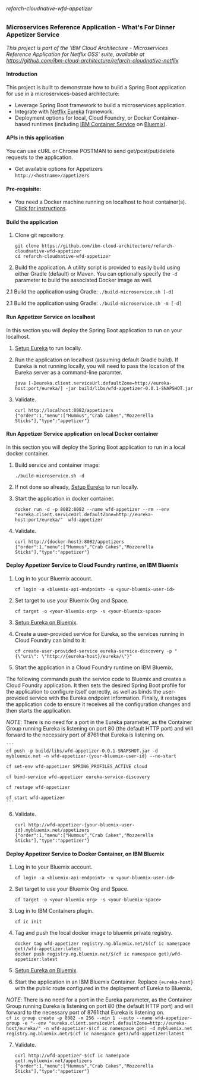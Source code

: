 ###### refarch-cloudnative-wfd-appetizer

### Microservices Reference Application - What's For Dinner Appetizer Service

*This project is part of the 'IBM Cloud Architecture - Microservices Reference Application for Netflix OSS' suite, available at
https://github.com/ibm-cloud-architecture/refarch-cloudnative-netflix*

#### Introduction

This project is built to demonstrate how to build a Spring Boot application for use in a microservices-based architecture:
 - Leverage Spring Boot framework to build a microservices application.
 - Integrate with [Netflix Eureka](https://github.com/Netflix/eureka) framework.
 - Deployment options for local, Cloud Foundry, or Docker Container-based runtimes (including [IBM Container Service](https://console.ng.bluemix.net/docs/containers/container_index.html) on [Bluemix](https://new-console.ng.bluemix.net/#overview)).

#### APIs in this application
You can use cURL or Chrome POSTMAN to send get/post/put/delete requests to the application.
- Get available options for Appetizers  
`http://<hostname>/appetizers`

#### Pre-requisite:
- You need a Docker machine running on localhost to host container(s). [Click for instructions](https://docs.docker.com/machine/get-started/).

#### Build the application
1. Clone git repository.
    ```
    git clone https://github.com/ibm-cloud-architecture/refarch-cloudnative-wfd-appetizer
    cd refarch-cloudnative-wfd-appetizer
    ```

2. Build the application.  A utility script is provided to easily build using either Gradle (default) or Maven.  You can optionally specify the `-d` parameter to build the associated Docker image as well.

  2.1 Build the application using Gradle:
    ```
    ./build-microservice.sh [-d]
    ```

  2.1 Build the application using Gradle:
    ```
    ./build-microservice.sh -m [-d]
    ```

#### Run Appetizer Service on localhost
In this section you will deploy the Spring Boot application to run on your localhost.

1.  [Setup Eureka](https://github.com/ibm-cloud-architecture/refarch-cloudnative-netflix-eureka#run-the-application-component-locally) to run locally.

2. Run the application on localhost (assuming default Gradle build).  If Eureka is not running locally, you will need to pass the location of the Eureka server as a command-line paramter.
    ```
    java [-Deureka.client.serviceUrl.defaultZone=http://eureka-host:port/eureka/] -jar build/libs/wfd-appetizer-0.0.1-SNAPSHOT.jar
    ```

3. Validate.
    ```
    curl http://localhost:8082/appetizers
    {"order":1,"menu":["Hummus","Crab Cakes","Mozzerella Sticks"],"type":"appetizer"}
    ```

#### Run Appetizer Service application on local Docker container
In this section you will deploy the Spring Boot application to run in a local docker container.

1. Build service and container image:
    ```
    ./build-microservice.sh -d
    ```

2. If not done so already, [Setup Eureka](https://github.com/ibm-cloud-architecture/refarch-cloudnative-netflix-eureka#run-the-application-component-locally) to run locally.

3. Start the application in docker container.
    ```
    docker run -d -p 8082:8082 --name wfd-appetizer --rm --env "eureka.client.serviceUrl.defaultZone=http://eureka-host:port/eureka/"  wfd-appetizer
    ```

4. Validate.
    ```
    curl http://{docker-host}:8082/appetizers
    {"order":1,"menu":["Hummus","Crab Cakes","Mozzerella Sticks"],"type":"appetizer"}
    ```

#### Deploy Appetizer Service to Cloud Foundry runtime, on IBM Bluemix

1. Log in to your Bluemix account.
    ```
    cf login -a <bluemix-api-endpoint> -u <your-bluemix-user-id>
    ```

2. Set target to use your Bluemix Org and Space.
    ```
    cf target -o <your-bluemix-org> -s <your-bluemix-space>
    ```

3. [Setup Eureka on Bluemix](https://github.com/ibm-cloud-architecture/refarch-cloudnative-netflix-eureka#run-the-application-component-on-bluemix).

4.  Create a user-provided service for Eureka, so the services running in Cloud Foundry can bind to it:

    ```
    cf create-user-provided-service eureka-service-discovery -p "{\"uri\": \"http://{eureka-host}/eureka/\"}"
    ```

5. Start the application in a Cloud Foundry runtime on IBM Bluemix.

  The following commands push the service code to Bluemix and creates a Cloud Foundry application.  It then sets the desired Spring Boot profile for the application to configure itself correctly, as well as binds the user-provided service with the Eureka endpoint information.  Finally, it restages the application code to ensure it receives all the configuration changes and then starts the application.  

  _NOTE_: There is no need for a port in the Eureka parameter, as the Container Group running Eureka is listening on port 80 (the default HTTP port) and will forward to the necessary port of 8761 that Eureka is listening on.  

    ```
    cf push -p build/libs/wfd-appetizer-0.0.1-SNAPSHOT.jar -d mybluemix.net -n wfd-appetizer-{your-bluemix-user-id} --no-start

    cf set-env wfd-appetizer SPRING_PROFILES_ACTIVE cloud

    cf bind-service wfd-appetizer eureka-service-discovery

    cf restage wfd-appetizer

    cf start wfd-appetizer
    ```

6. Validate.  
    ```
    curl http://wfd-appetizer-{your-bluemix-user-id}.mybluemix.net/appetizers
    {"order":1,"menu":["Hummus","Crab Cakes","Mozzerella Sticks"],"type":"appetizer"}
    ```


#### Deploy Appetizer Service to Docker Container, on IBM Bluemix

1. Log in to your Bluemix account.
    ```
    cf login -a <bluemix-api-endpoint> -u <your-bluemix-user-id>
    ```

2. Set target to use your Bluemix Org and Space.
    ```
    cf target -o <your-bluemix-org> -s <your-bluemix-space>
    ```

3. Log in to IBM Containers plugin.
    ```
    cf ic init
    ```

4. Tag and push the local docker image to bluemix private registry.
    ```
    docker tag wfd-appetizer registry.ng.bluemix.net/$(cf ic namespace get)/wfd-appetizer:latest
    docker push registry.ng.bluemix.net/$(cf ic namespace get)/wfd-appetizer:latest
    ```

5. [Setup Eureka on Bluemix](https://github.com/ibm-cloud-architecture/refarch-cloudnative-netflix-eureka#run-the-application-component-on-bluemix).

6. Start the application in an IBM Bluemix Container. Replace `{eureka-host}` with the public route configured in the deployment of Eureka to Bluemix.  

  _NOTE_: There is no need for a port in the Eureka parameter, as the Container Group running Eureka is listening on port 80 (the default HTTP port) and will forward to the necessary port of 8761 that Eureka is listening on.  
    ```
    cf ic group create -p 8082 -m 256 --min 1 --auto --name wfd-appetizer-group -e "--env "eureka.client.serviceUrl.defaultZone=http://eureka-host/eureka/" -n wfd-appetizer-$(cf ic namespace get) -d mybluemix.net registry.ng.bluemix.net/$(cf ic namespace get)/wfd-appetizer:latest
    ```

7. Validate.  
    ```
    curl http://wfd-appetizer-$(cf ic namespace get).mybluemix.net/appetizers
    {"order":1,"menu":["Hummus","Crab Cakes","Mozzerella Sticks"],"type":"appetizer"}
    ```
